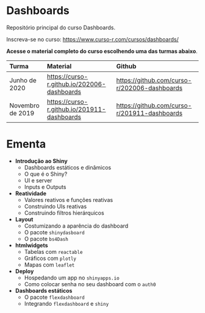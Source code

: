 
# Dashboards

<!-- README.md is generated from README.Rmd. Please edit that file -->

Repositório principal do curso Dashboards.

Inscreva-se no curso: <https://www.curso-r.com/cursos/dashboards/>

**Acesse o material completo do curso escolhendo uma das turmas
abaixo**.

| Turma            | Material                                      | Github                                         |
| :--------------- | :-------------------------------------------- | :--------------------------------------------- |
| Junho de 2020    | <https://curso-r.github.io/202006-dashboards> | <https://github.com/curso-r/202006-dashboards> |
| Novembro de 2019 | <https://curso-r.github.io/201911-dashboards> | <https://github.com/curso-r/201911-dashboards> |

# Ementa

  - **Introdução ao Shiny**
      - Dashboards estáticos e dinâmicos
      - O que é o Shiny?
      - UI e server
      - Inputs e Outputs
  - **Reatividade**
      - Valores reativos e funções reativas
      - Construindo UIs reativas
      - Construindo filtros hierárquicos
  - **Layout**
      - Costumizando a aparência do dashboard
      - O pacote `shinydasboard`
      - O pacote `bs4Dash`
  - **htmlwidgets**
      - Tabelas com `reactable`
      - Gráficos com `plotly`
      - Mapas com `leaflet`
  - **Deploy**
      - Hospedando um app no `shinyapps.io`
      - Como colocar senha no seu dashboard com o `auth0`
  - **Dashboards estáticos**
      - O pacote `flexdashboard`
      - Integrando `flexdashboard` e `shiny`

